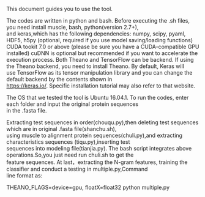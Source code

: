 This document guides you to use the tool. 

  The codes are written in python and bash. Before executing the .sh files, you need install muscle, bash, python(version 2.7+),<br> and keras,which has the following dependencies: 
   numpy, scipy, pyaml, HDF5, h5py (optional, required if you use model saving/loading functions)
   CUDA tookit 7.0 or above (please be sure you have a CUDA-compatible GPU installed)
   cuDNN is optional but recommended if you want to accelerate the execution process. 
   Both Theano and TensorFlow can be backend. If using the Theano backend, you need to install Theano. By default, Keras will <br> use  TensorFlow as its tensor manipulation library and you can change   the default backend by the contents shown in <br> https://keras.io/. Specific installation tutorial may also refer to that website.   

  The OS that we tested the tool is Ubuntu 16.04.1. To run the codes, enter each folder and input the original protein sequences <br> in the .fasta file.

  Extracting test sequences in order(chouqu.py),then deleting test sequences which are in original .fasta file(shanchu.sh), <br> using  muscle to alignment protein sequences(chuli.py),and extracting characteristics sequences (tiqu.py),inserting test <br> sequences into modeling file(tianjia.py). The bash script integrates above operations.So,you just need run chuli.sh to get the <br> feature sequences. At last，extracting the N-gram features, training the classifier and conduct a testing in multiple.py,Command <br> line format as:

THEANO_FLAGS=device=gpu, floatX=float32 python multiple.py
